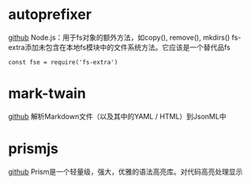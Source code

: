 # autoprefixer 
[github](https://github.com/jprichardson/node-fs-extra)
Node.js：用于fs对象的额外方法，如copy(), remove(), mkdirs()
fs-extra添加未包含在本地fs模块中的文件系统方法。它应该是一个替代品fs
```
const fse = require('fs-extra')
```

# mark-twain
[github](https://github.com/benjycui/mark-twain)
解析Markdown文件（以及其中的YAML / HTML）到JsonML中

# prismjs
[github](https://github.com/PrismJS/prism)
Prism是一个轻量级，强大，优雅的语法高亮库。对代码高亮处理显示
